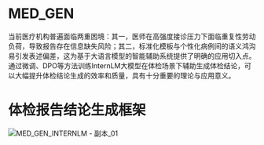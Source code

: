 # MED_GEN
当前医疗机构普遍面临两重困境：其一，医师在高强度接诊压力下面临重复性劳动负荷，导致报告存在信息缺失风险；其二，标准化模板与个性化病例间的语义鸿沟易引发表述偏差，这为基于大语言模型的智能辅助系统提供了明确的应用切入点。通过微调、DPO等方法训练InternLM大模型在体检场景下辅助生成体检结论，可以大幅提升体检结论生成的效率和质量，具有十分重要的理论与应用意义。

# 体检报告结论生成框架
![MED_GEN_INTERNLM - 副本_01](https://github.com/user-attachments/assets/29bbdf2b-63b9-4a82-8029-339324c85ac5)


